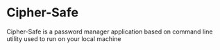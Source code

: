 # Cipher-Safe
Cipher-Safe is a password manager application based on command line utility used to run on your local machine
